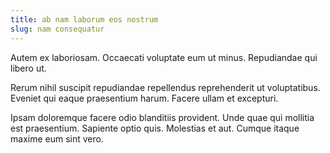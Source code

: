 ```yaml
---
title: ab nam laborum eos nostrum
slug: nam consequatur
---
```


Autem ex laboriosam. Occaecati voluptate eum ut minus. Repudiandae qui libero ut.

Rerum nihil suscipit repudiandae repellendus reprehenderit ut voluptatibus. Eveniet qui eaque praesentium harum. Facere ullam et excepturi.

Ipsam doloremque facere odio blanditiis provident. Unde quae qui mollitia est praesentium. Sapiente optio quis. Molestias et aut. Cumque itaque maxime eum sint vero.
